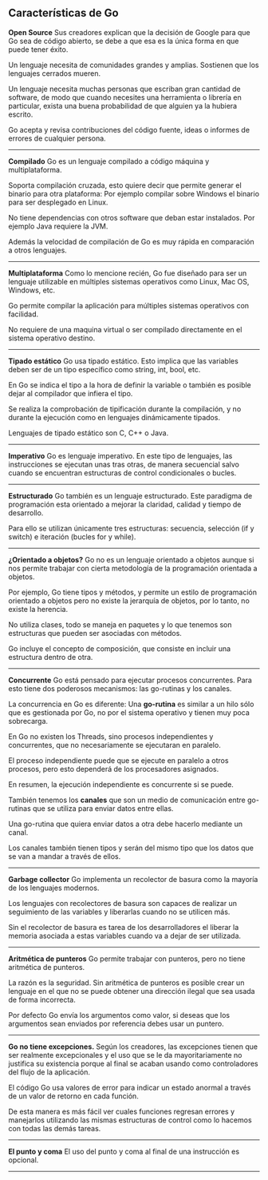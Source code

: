 ## Características de Go

**Open Source**
Sus creadores explican que la decisión de Google para que Go sea de código abierto, se debe a que esa es la única forma en que puede tener éxito.

Un lenguaje necesita de comunidades grandes y amplias. Sostienen que los lenguajes cerrados mueren.

Un lenguaje necesita muchas personas que escriban gran cantidad de software, de modo que cuando necesites una herramienta o librería en particular, exista una buena probabilidad de que alguien ya la hubiera escrito.

Go acepta y revisa contribuciones del código fuente, ideas o informes de errores de cualquier persona.

[//]: # (https://blog.golang.org/open-source)

---

**Compilado**
Go es un lenguaje compilado a código máquina y multiplataforma.

Soporta compilación cruzada, esto quiere decir que permite generar el binario para otra plataforma: Por ejemplo compilar sobre Windows el binario para ser desplegado en Linux.

No tiene dependencias con otros software que deban estar instalados. Por ejemplo Java requiere la JVM.

Además la velocidad de compilación de Go es muy rápida en comparación a otros lenguajes.

[//]: # (https://golangpost.blogspot.com/
https://stackoverflow.com/questions/20829155/how-to-cross-compile-from-windows-to-linux
https://github.com/golang/go/wiki/WindowsCrossCompiling)

---
**Multiplataforma**
Como lo mencione recién, Go fue diseñado para ser un lenguaje utilizable en múltiples sistemas operativos como Linux, Mac OS, Windows, etc.

Go permite compilar la aplicación para múltiples sistemas operativos con facilidad.

No requiere de una maquina virtual o ser compilado directamente en el sistema operativo destino.

[//]: # (https://blog.gopheracademy.com/advent-2013/day-23-multi-platform-applications/
https://www.digitalocean.com/community/tutorials/how-to-build-go-executables-for-multiple-platforms-on-ubuntu-16-04
https://medium.com/@matiasbaruch/un-curso-de-go-4f07f3db3c0c)

---

**Tipado estático**
Go usa tipado estático. Esto implica que las variables deben ser de un tipo específico como string, int, bool, etc.

En Go se indica el tipo a la hora de definir la variable o también es posible dejar al compilador que infiera el tipo.

Se realiza la comprobación de tipificación durante la compilación, y no durante la ejecución como en lenguajes dinámicamente tipados.

Lenguajes de tipado estático son C, C++ o Java.

---

**Imperativo**
Go es lenguaje imperativo. En este tipo de lenguajes, las instrucciones se ejecutan unas tras otras, de manera secuencial salvo cuando se encuentran estructuras de control condicionales o bucles.

[//]: # ( https://www.genbeta.com/desarrollo/diferencias-entre-paradigmas-de-programacion)

---

**Estructurado**
Go también es un lenguaje estructurado. Este paradigma de programación esta orientado a mejorar la claridad, calidad y tiempo de desarrollo.

Para ello se utilizan únicamente tres estructuras: secuencia, selección (if y switch) e iteración (bucles for y while).

---

**¿Orientado a objetos?**
Go no es un lenguaje orientado a objetos aunque si nos permite trabajar con cierta metodología de la programación orientada a objetos.

Por ejemplo, Go tiene tipos y métodos, y permite un estilo de programación orientado a objetos pero no existe la jerarquía de objetos, por lo tanto, no existe la herencia.

No utiliza clases, todo se maneja en paquetes y lo que tenemos son estructuras que pueden ser asociadas con métodos.

Go incluye el concepto de composición, que consiste en incluir una estructura dentro de otra.

---

**Concurrente**
Go está pensado para ejecutar procesos concurrentes. Para esto tiene dos poderosos mecanismos: las go-rutinas y los canales.

La concurrencia en Go es diferente: Una **go-rutina** es similar a un hilo sólo que es gestionada por Go, no por el sistema operativo y tienen muy poca sobrecarga.

En Go no existen los Threads, sino procesos independientes y concurrentes, que no necesariamente se ejecutaran en paralelo.

El proceso independiente puede que se ejecute en paralelo a otros procesos, pero esto dependerá de los procesadores asignados.

[//]: # (Pero de todos modos, se ejecutará sin parar el proceso actual.)

En resumen, la ejecución independiente es concurrente si se puede.


También tenemos los **canales** que son un medio de comunicación entre go-rutinas que se utiliza para enviar datos entre ellas.

Una go-rutina que quiera enviar datos a otra debe hacerlo mediante un canal.

Los canales también tienen tipos y serán del mismo tipo que los datos que se van a mandar a través de ellos.

---

**Garbage collector**
Go implementa un recolector de basura como la mayoría de los lenguajes modernos. 

Los lenguajes con recolectores de basura son capaces de realizar un seguimiento de las variables y liberarlas cuando no se utilicen más.

Sin el recolector de basura es tarea de los desarrolladores el liberar la memoria asociada a estas variables cuando va a dejar de ser utilizada.

---

**Aritmética de punteros**
Go permite trabajar con punteros, pero no tiene aritmética de punteros.

La razón es la seguridad. Sin aritmética de punteros es posible crear un lenguaje en el que no se puede obtener una dirección ilegal que sea usada de forma incorrecta.

Por defecto Go envía los argumentos como valor, si deseas que los argumentos sean enviados por referencia debes usar un puntero.

[//]: # (https://gustavopeiretti.com/go-punteros/
https://gist.github.com/juanamari94/a06fbcc59d646750301d98aa7ca36289)

----

**Go no tiene excepciones.**
Según los creadores, las excepciones tienen que ser realmente excepcionales y el uso que se le da mayoritariamente no justifica su existencia porque al final se acaban usando como controladores del flujo de la aplicación.

El código Go usa valores de error para indicar un estado anormal a través de un valor de retorno en cada función.

De esta manera es más fácil ver cuales funciones regresan errores y manejarlos utilizando las mismas estructuras de control como lo hacemos con todas las demás tareas.

[//]: # (http://goconejemplos.com/errores
https://blog.golang.org/error-handling-and-go)

----

**El punto y coma**
El uso del punto y coma al final de una instrucción es opcional.

---